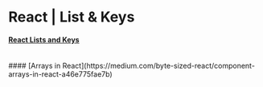 # React | List & Keys


#### [React Lists and Keys](https://reactjs.org/docs/lists-and-keys.html)
<br>
#### [Arrays in React](https://medium.com/byte-sized-react/component-arrays-in-react-a46e775fae7b)
